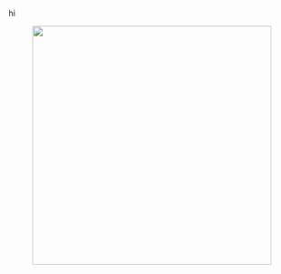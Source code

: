 hi
<p align='center'>
<img width="420px"  src="https://user-images.githubusercontent.com/50797015/160835959-3bd71da5-4fb3-49a7-b552-3bebccf83be6.jpg" />
 </p>
